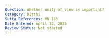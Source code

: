 ```yaml
---
Question: Whether unity of view is important?
Category: Diṭṭhi
Sutta References: MN 103
Date Entered: April 12, 2025
Review Status: Not started
---
```

